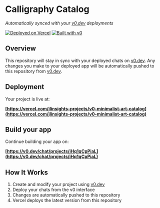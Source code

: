 # Calligraphy Catalog

*Automatically synced with your [v0.dev](https://v0.dev) deployments*

[![Deployed on Vercel](https://img.shields.io/badge/Deployed%20on-Vercel-black?style=for-the-badge&logo=vercel)](https://vercel.com/jlinsights-projects/v0-minimalist-art-catalog)
[![Built with v0](https://img.shields.io/badge/Built%20with-v0.dev-black?style=for-the-badge)](https://v0.dev/chat/projects/iHq1qCpPiaL)

## Overview

This repository will stay in sync with your deployed chats on [v0.dev](https://v0.dev).
Any changes you make to your deployed app will be automatically pushed to this repository from [v0.dev](https://v0.dev).

## Deployment

Your project is live at:

**[https://vercel.com/jlinsights-projects/v0-minimalist-art-catalog](https://vercel.com/jlinsights-projects/v0-minimalist-art-catalog)**

## Build your app

Continue building your app on:

**[https://v0.dev/chat/projects/iHq1qCpPiaL](https://v0.dev/chat/projects/iHq1qCpPiaL)**

## How It Works

1. Create and modify your project using [v0.dev](https://v0.dev)
2. Deploy your chats from the v0 interface
3. Changes are automatically pushed to this repository
4. Vercel deploys the latest version from this repository